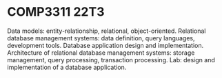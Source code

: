# COMP3311 22T3

Data models: entity-relationship, relational, object-oriented. Relational database management systems: data definition, query languages, development tools. Database application design and implementation. Architecture of relational database management systems: storage management, query processing, transaction processing. Lab: design and implementation of a database application.
